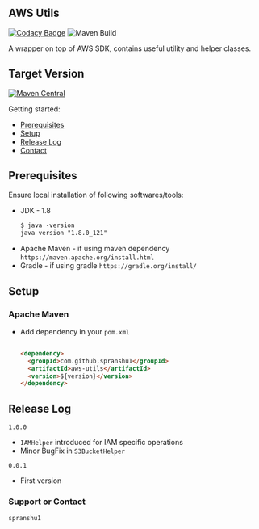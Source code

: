 ## AWS Utils
[![Codacy Badge](https://app.codacy.com/project/badge/Grade/4762c5e21ef54031ad97e8cc6deeec3f)](https://www.codacy.com/manual/pranshushrivastava20/aws-utils?utm_source=github.com&amp;utm_medium=referral&amp;utm_content=spranshu1/aws-utils&amp;utm_campaign=Badge_Grade) ![Maven Build](https://github.com/spranshu1/aws-utils/workflows/Maven%20Build/badge.svg?branch=master)

 A wrapper on top of AWS SDK, contains useful utility and helper classes.

## Target Version

[![Maven Central](https://img.shields.io/maven-central/v/com.github.spranshu1/aws-utils.svg?label=Maven%20Central)](https://search.maven.org/search?q=g:%22com.github.spranshu1%22%20AND%20a:%22aws-utils%22)

Getting started:

* [Prerequisites](#markdown-header-prerequisites)
* [Setup](#markdown-header-setup)
* [Release Log](#markdown-header-releaselog)
* [Contact](#markdown-header-authors)

## Prerequisites

Ensure local installation of following softwares/tools:

* JDK - 1.8
    ```markdown
    $ java -version
    java version "1.8.0_121"
    ```
* Apache Maven - if using maven dependency 
    ```https://maven.apache.org/install.html```
* Gradle - if using gradle
    ```https://gradle.org/install/```

## Setup

### Apache Maven

* Add dependency in your `pom.xml`

	```markdown
	
	<dependency>
      <groupId>com.github.spranshu1</groupId>
      <artifactId>aws-utils</artifactId>
      <version>${version}</version>
    </dependency>
	
	```

## Release Log

`1.0.0`

- `IAMHelper` introduced for IAM specific operations
- Minor BugFix in `S3BucketHelper`   
	
`0.0.1`

- First version	

### Support or Contact
```
spranshu1
```
